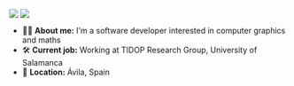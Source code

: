 <a href="https://github.com/MorcilloSanz/MorcilloSanz"><img align="center" src="https://github-readme-stats.vercel.app/api?username=MorcilloSanz&count_private=true&show_icons=true&hide_border=true&dummy=1)"/></a>
<a href="https://github.com/MorcilloSanz/MorcilloSanz"><img align="center" src="https://github-readme-stats.vercel.app/api/top-langs/?username=MorcilloSanz&layout=compact&hide_border=true"/></a>

* :man_technologist: **About me:** I'm a software developer interested in computer graphics and maths
* :hammer_and_wrench: **Current job:** Working at TIDOP Research Group, University of Salamanca
* :round_pushpin: **Location:** Ávila, Spain
